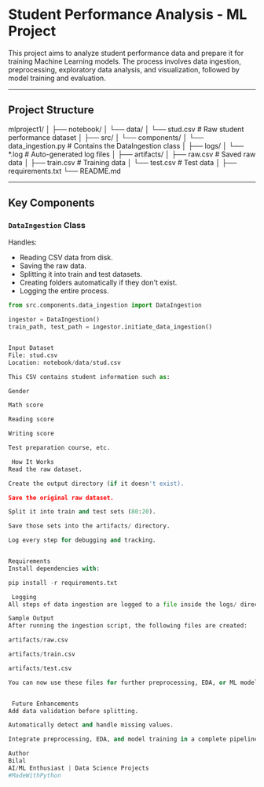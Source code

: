 #  Student Performance Analysis - ML Project

This project aims to analyze student performance data and prepare it for training Machine Learning models. The process involves data ingestion, preprocessing, exploratory data analysis, and visualization, followed by model training and evaluation.

---

##  Project Structure

mlproject1/
│
├── notebook/
│ └── data/
│ └── stud.csv # Raw student performance dataset
│
├── src/
│ └── components/
│ └── data_ingestion.py # Contains the DataIngestion class
│
├── logs/
│ └── *.log # Auto-generated log files
│
├── artifacts/
│ ├── raw.csv # Saved raw data
│ ├── train.csv # Training data
│ └── test.csv # Test data
│
├── requirements.txt
└── README.md



---

##  Key Components

### `DataIngestion` Class
Handles:
- Reading CSV data from disk.
- Saving the raw data.
- Splitting it into train and test datasets.
- Creating folders automatically if they don't exist.
- Logging the entire process.

```python
from src.components.data_ingestion import DataIngestion

ingestor = DataIngestion()
train_path, test_path = ingestor.initiate_data_ingestion()


Input Dataset
File: stud.csv
Location: notebook/data/stud.csv

This CSV contains student information such as:

Gender

Math score

Reading score

Writing score

Test preparation course, etc.

 How It Works
Read the raw dataset.

Create the output directory (if it doesn't exist).

Save the original raw dataset.

Split it into train and test sets (80:20).

Save those sets into the artifacts/ directory.

Log every step for debugging and tracking.


Requirements
Install dependencies with:

pip install -r requirements.txt

 Logging
All steps of data ingestion are logged to a file inside the logs/ directory. Log filenames are time-stamped like 05_30_2025_55_12.log.

Sample Output
After running the ingestion script, the following files are created:

artifacts/raw.csv

artifacts/train.csv

artifacts/test.csv

You can now use these files for further preprocessing, EDA, or ML model training.


 Future Enhancements
Add data validation before splitting.

Automatically detect and handle missing values.

Integrate preprocessing, EDA, and model training in a complete pipeline.

Author
Bilal
AI/ML Enthusiast | Data Science Projects
#MadeWithPython 


